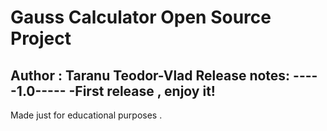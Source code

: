 # Gauss Calculator Open Source Project
Author : Taranu Teodor-Vlad
Release notes:
-----1.0-----
-First release , enjoy it!
-------------
Made just for educational purposes .
